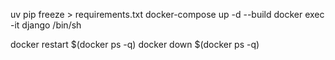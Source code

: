 

uv pip freeze > requirements.txt
docker-compose up -d --build
docker exec -it django /bin/sh

docker restart $(docker ps -q)
docker down $(docker ps -q)

